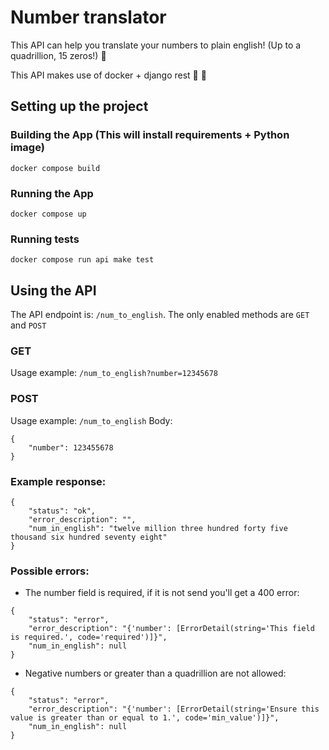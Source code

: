 # Number translator

This API can help you translate your numbers to plain english! (Up to a quadrillion, 15 zeros!) 🎊

This API makes use of docker + django rest 🐳 🐍

## Setting up the project

### Building the App (This will install requirements + Python image)

```
docker compose build
```

### Running the App

```
docker compose up
```

### Running tests

```
docker compose run api make test
```

## Using the API

The API endpoint is: `/num_to_english`. The only enabled methods are `GET` and `POST`

### GET

Usage example: `/num_to_english?number=12345678`

### POST

Usage example: `/num_to_english`
Body:
```
{
    "number": 123455678
}
```

### Example response:

```
{
    "status": "ok",
    "error_description": "",
    "num_in_english": "twelve million three hundred forty five thousand six hundred seventy eight"
}
```

### Possible errors:

- The number field is required, if it is not send you'll get a 400 error:

```
{
    "status": "error",
    "error_description": "{'number': [ErrorDetail(string='This field is required.', code='required')]}",
    "num_in_english": null
}
```

- Negative numbers or greater than a quadrillion are not allowed:

```
{
    "status": "error",
    "error_description": "{'number': [ErrorDetail(string='Ensure this value is greater than or equal to 1.', code='min_value')]}",
    "num_in_english": null
}
```




